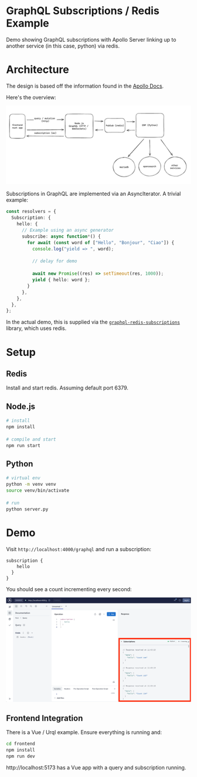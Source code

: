 # GraphQL Subscriptions / Redis Example

Demo showing GraphQL subscriptions with Apollo Server linking up to another service (in this case, python) via redis.

# Architecture

The design is based off the information found in the [Apollo Docs](https://www.apollographql.com/docs/apollo-server/data/subscriptions/).

Here's the overview:

![](./images/diag.png)

Subscriptions in GraphQL are implemented via an AsyncIterator. A trivial example:

```ts
const resolvers = {
  Subscription: {
    hello: {
      // Example using an async generator
      subscribe: async function*() {
        for await (const word of ["Hello", "Bonjour", "Ciao"]) {
          console.log("yield => ", word);

          // delay for demo

          await new Promise((res) => setTimeout(res, 1000));
          yield { hello: word };
        }
      },
    },
  },
};
```

In the actual demo, this is supplied via the [`graphql-redis-subscriptions`](https://github.com/davidyaha/graphql-redis-subscriptions) library, which uses redis.

# Setup

## Redis

Install and start redis. Assuming default port 6379.

## Node.js

```sh
# install
npm install

# compile and start
npm run start
```

## Python

```sh
# virtual env
python -m venv venv
source venv/bin/activate

# run
python server.py
```

# Demo

Visit `http://localhost:4000/graphql` and run a subscription:

```gql
subscription {
    hello
  }
}
```

You should see a count incrementing every second:

![](./images/sub.png)

## Frontend Integration

There is a Vue / Urql example. Ensure everything is running and: 

```sh
cd frontend
npm install
npm run dev
```

http://localhost:5173 has a Vue app with a query and subscription running.
